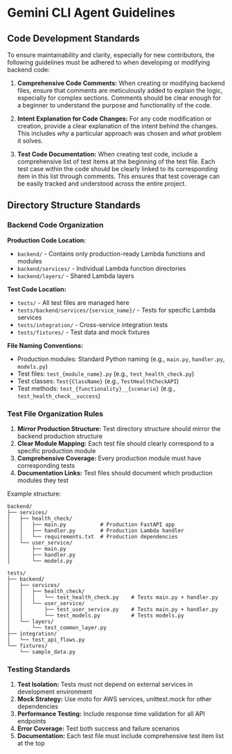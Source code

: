 # Gemini CLI Agent Guidelines

## Code Development Standards

To ensure maintainability and clarity, especially for new contributors, the following guidelines must be adhered to when developing or modifying backend code:

1.  **Comprehensive Code Comments:** When creating or modifying backend files, ensure that comments are meticulously added to explain the logic, especially for complex sections. Comments should be clear enough for a beginner to understand the purpose and functionality of the code.

2.  **Intent Explanation for Code Changes:** For any code modification or creation, provide a clear explanation of the intent behind the changes. This includes *why* a particular approach was chosen and *what* problem it solves.

3.  **Test Code Documentation:** When creating test code, include a comprehensive list of test items at the beginning of the test file. Each test case within the code should be clearly linked to its corresponding item in this list through comments. This ensures that test coverage can be easily tracked and understood across the entire project.

## Directory Structure Standards

### Backend Code Organization

**Production Code Location:**
- `backend/` - Contains only production-ready Lambda functions and modules
- `backend/services/` - Individual Lambda function directories
- `backend/layers/` - Shared Lambda layers

**Test Code Location:**
- `tests/` - All test files are managed here
- `tests/backend/services/{service_name}/` - Tests for specific Lambda services
- `tests/integration/` - Cross-service integration tests
- `tests/fixtures/` - Test data and mock fixtures

**File Naming Conventions:**
- Production modules: Standard Python naming (e.g., `main.py`, `handler.py`, `models.py`)
- Test files: `test_{module_name}.py` (e.g., `test_health_check.py`)
- Test classes: `Test{ClassName}` (e.g., `TestHealthCheckAPI`)
- Test methods: `test_{functionality}__{scenario}` (e.g., `test_health_check__success`)

### Test File Organization Rules

1. **Mirror Production Structure:** Test directory structure should mirror the backend production structure
2. **Clear Module Mapping:** Each test file should clearly correspond to a specific production module
3. **Comprehensive Coverage:** Every production module must have corresponding tests
4. **Documentation Links:** Test files should document which production modules they test

Example structure:
```
backend/
├── services/
│   ├── health_check/
│   │   ├── main.py           # Production FastAPI app
│   │   ├── handler.py        # Production Lambda handler
│   │   └── requirements.txt  # Production dependencies
│   └── user_service/
│       ├── main.py
│       ├── handler.py
│       └── models.py

tests/
├── backend/
│   ├── services/
│   │   ├── health_check/
│   │   │   └── test_health_check.py    # Tests main.py + handler.py
│   │   └── user_service/
│   │       ├── test_user_service.py    # Tests main.py + handler.py
│   │       └── test_models.py          # Tests models.py
│   └── layers/
│       └── test_common_layer.py
├── integration/
│   └── test_api_flows.py
└── fixtures/
    └── sample_data.py
```

### Testing Standards

1. **Test Isolation:** Tests must not depend on external services in development environment
2. **Mock Strategy:** Use moto for AWS services, unittest.mock for other dependencies
3. **Performance Testing:** Include response time validation for all API endpoints
4. **Error Coverage:** Test both success and failure scenarios
5. **Documentation:** Each test file must include comprehensive test item list at the top
